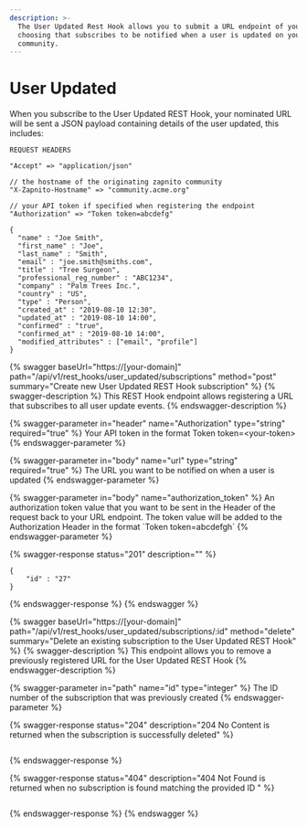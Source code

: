 ```yaml
---
description: >-
  The User Updated Rest Hook allows you to submit a URL endpoint of your
  choosing that subscribes to be notified when a user is updated on your Zapnito
  community.
---
```


# User Updated

When you subscribe to the User Updated REST Hook, your nominated URL will be sent a JSON payload containing details of the user updated, this includes:

```
REQUEST HEADERS
 
"Accept" => "application/json"

// the hostname of the originating zapnito community
"X-Zapnito-Hostname" => "community.acme.org" 

// your API token if specified when registering the endpoint
"Authorization" => "Token token=abcdefg" 
```

```
{
  "name" : "Joe Smith",
  "first_name" : "Joe",
  "last_name" : "Smith",
  "email" : "joe.smith@smiths.com",
  "title" : "Tree Surgeon",
  "professional_reg_number" : "ABC1234",
  "company" : "Palm Trees Inc.",
  "country" : "US",
  "type" : "Person",
  "created_at" : "2019-08-10 12:30",
  "updated_at" : "2019-08-10 14:00",
  "confirmed" : "true",
  "confirmed_at" : "2019-08-10 14:00",
  "modified_attributes" : ["email", "profile"]
}

```

{% swagger baseUrl="https://[your-domain]" path="/api/v1/rest_hooks/user_updated/subscriptions" method="post" summary="Create new User Updated REST Hook subscription" %}
{% swagger-description %}
This REST Hook endpoint allows registering a URL that subscribes to all user update events.
{% endswagger-description %}

{% swagger-parameter in="header" name="Authorization" type="string" required="true" %}
Your API token in the format Token token=\<your-token>
{% endswagger-parameter %}

{% swagger-parameter in="body" name="url" type="string" required="true" %}
The URL you want to be notified on when a user is updated
{% endswagger-parameter %}

{% swagger-parameter in="body" name="authorization_token" %}
An authorization token value that you want to be sent in the Header of the request back to your URL endpoint.   The token value will be added to the Authorization Header in the format \`Token token=abcdefgh\`
{% endswagger-parameter %}

{% swagger-response status="201" description="" %}
```
{
    "id" : "27"
}
```
{% endswagger-response %}
{% endswagger %}

{% swagger baseUrl="https://[your-domain]" path="/api/v1/rest_hooks/user_updated/subscriptions/:id" method="delete" summary="Delete an existing subscription to the User Updated REST Hook" %}
{% swagger-description %}
This endpoint allows you to remove a previously registered URL for the User Updated REST Hook
{% endswagger-description %}

{% swagger-parameter in="path" name="id" type="integer" %}
The ID number of the subscription that was previously created
{% endswagger-parameter %}

{% swagger-response status="204" description="204 No Content is returned when the subscription is successfully deleted" %}
```
```
{% endswagger-response %}

{% swagger-response status="404" description="404 Not Found is returned when no subscription is found matching the provided ID " %}
```
```
{% endswagger-response %}
{% endswagger %}
